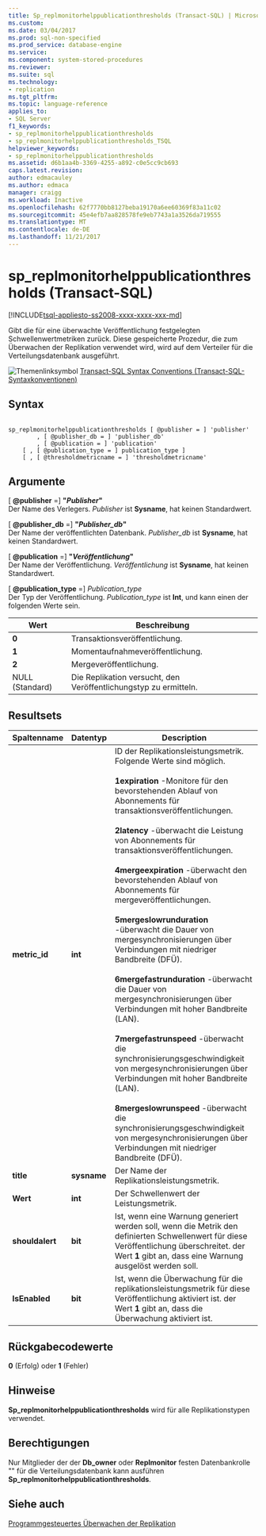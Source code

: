 ```yaml
---
title: Sp_replmonitorhelppublicationthresholds (Transact-SQL) | Microsoft Docs
ms.custom: 
ms.date: 03/04/2017
ms.prod: sql-non-specified
ms.prod_service: database-engine
ms.service: 
ms.component: system-stored-procedures
ms.reviewer: 
ms.suite: sql
ms.technology:
- replication
ms.tgt_pltfrm: 
ms.topic: language-reference
applies_to:
- SQL Server
f1_keywords:
- sp_replmonitorhelppublicationthresholds
- sp_replmonitorhelppublicationthresholds_TSQL
helpviewer_keywords:
- sp_replmonitorhelppublicationthresholds
ms.assetid: d6b1aa4b-3369-4255-a892-c0e5cc9cb693
caps.latest.revision: 
author: edmacauley
ms.author: edmaca
manager: craigg
ms.workload: Inactive
ms.openlocfilehash: 62f7770bb8127beba19170a6ee60369f83a11c02
ms.sourcegitcommit: 45e4efb7aa828578fe9eb7743a1a3526da719555
ms.translationtype: MT
ms.contentlocale: de-DE
ms.lasthandoff: 11/21/2017
---
```

# <a name="spreplmonitorhelppublicationthresholds-transact-sql"></a>sp_replmonitorhelppublicationthresholds (Transact-SQL)
[!INCLUDE[tsql-appliesto-ss2008-xxxx-xxxx-xxx-md](../../includes/tsql-appliesto-ss2008-xxxx-xxxx-xxx-md.md)]

  Gibt die für eine überwachte Veröffentlichung festgelegten Schwellenwertmetriken zurück. Diese gespeicherte Prozedur, die zum Überwachen der Replikation verwendet wird, wird auf dem Verteiler für die Verteilungsdatenbank ausgeführt.  
  
 ![Themenlinksymbol](../../database-engine/configure-windows/media/topic-link.gif "Topic link icon") [Transact-SQL Syntax Conventions (Transact-SQL-Syntaxkonventionen)](../../t-sql/language-elements/transact-sql-syntax-conventions-transact-sql.md)  
  
## <a name="syntax"></a>Syntax  
  
```  
  
sp_replmonitorhelppublicationthresholds [ @publisher = ] 'publisher'  
        , [ @publisher_db = ] 'publisher_db'  
        , [ @publication = ] 'publication'   
    [ , [ @publication_type = ] publication_type ]   
    [ , [ @thresholdmetricname = ] 'thresholdmetricname'  
```  
  
## <a name="arguments"></a>Argumente  
 [  **@publisher** =] **"***Publisher***"**  
 Der Name des Verlegers. *Publisher* ist **Sysname**, hat keinen Standardwert.  
  
 [  **@publisher_db** =] **"***Publisher_db***"**  
 Der Name der veröffentlichten Datenbank. *Publisher_db* ist **Sysname**, hat keinen Standardwert.  
  
 [  **@publication** =] **"***Veröffentlichung***"**  
 Der Name der Veröffentlichung. *Veröffentlichung* ist **Sysname**, hat keinen Standardwert.  
  
 [  **@publication_type** =] *Publication_type*  
 Der Typ der Veröffentlichung. *Publication_type* ist **Int**, und kann einen der folgenden Werte sein.  
  
|Wert|Beschreibung|  
|-----------|-----------------|  
|**0**|Transaktionsveröffentlichung.|  
|**1**|Momentaufnahmeveröffentlichung.|  
|**2**|Mergeveröffentlichung.|  
|NULL (Standard)|Die Replikation versucht, den Veröffentlichungstyp zu ermitteln.|  
  
## <a name="result-sets"></a>Resultsets  
  
|Spaltenname|Datentyp|Description|  
|-----------------|---------------|-----------------|  
|**metric_id**|**int**|ID der Replikationsleistungsmetrik. Folgende Werte sind möglich.<br /><br /> **1expiration** -Monitore für den bevorstehenden Ablauf von Abonnements für transaktionsveröffentlichungen.<br /><br /> **2latency** -überwacht die Leistung von Abonnements für transaktionsveröffentlichungen.<br /><br /> **4mergeexpiration** -überwacht den bevorstehenden Ablauf von Abonnements für mergeveröffentlichungen.<br /><br /> **5mergeslowrunduration** -überwacht die Dauer von mergesynchronisierungen über Verbindungen mit niedriger Bandbreite (DFÜ).<br /><br /> **6mergefastrunduration** -überwacht die Dauer von mergesynchronisierungen über Verbindungen mit hoher Bandbreite (LAN).<br /><br /> **7mergefastrunspeed** -überwacht die synchronisierungsgeschwindigkeit von mergesynchronisierungen über Verbindungen mit hoher Bandbreite (LAN).<br /><br /> **8mergeslowrunspeed** -überwacht die synchronisierungsgeschwindigkeit von mergesynchronisierungen über Verbindungen mit niedriger Bandbreite (DFÜ).|  
|**title**|**sysname**|Der Name der Replikationsleistungsmetrik.|  
|**Wert**|**int**|Der Schwellenwert der Leistungsmetrik.|  
|**shouldalert**|**bit**|Ist, wenn eine Warnung generiert werden soll, wenn die Metrik den definierten Schwellenwert für diese Veröffentlichung überschreitet. der Wert **1** gibt an, dass eine Warnung ausgelöst werden soll.|  
|**IsEnabled**|**bit**|Ist, wenn die Überwachung für die replikationsleistungsmetrik für diese Veröffentlichung aktiviert ist. der Wert **1** gibt an, dass die Überwachung aktiviert ist.|  
  
## <a name="return-code-values"></a>Rückgabecodewerte  
 **0** (Erfolg) oder **1** (Fehler)  
  
## <a name="remarks"></a>Hinweise  
 **Sp_replmonitorhelppublicationthresholds** wird für alle Replikationstypen verwendet.  
  
## <a name="permissions"></a>Berechtigungen  
 Nur Mitglieder der der **Db_owner** oder **Replmonitor** festen Datenbankrolle "" für die Verteilungsdatenbank kann ausführen **Sp_replmonitorhelppublicationthresholds**.  
  
## <a name="see-also"></a>Siehe auch  
 [Programmgesteuertes Überwachen der Replikation](../../relational-databases/replication/monitor/programmatically-monitor-replication.md)  
  
  
